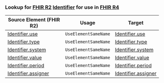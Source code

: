 ### Lookup for [FHIR R2](https://hl7.org/fhir/DSTU2/) [Identifier](https://hl7.org/fhir/DSTU2/Identifier.html) for use in [FHIR R4](https://hl7.org/fhir/R4/)

| Source Element (FHIR R2) | Usage | Target |
| -------------- | ----- | ------ |
| [Identifier.use](https://hl7.org/fhir/DSTU2/Identifier.html#resource) | `UseElementSameName` | [Identifier.use](https://hl7.org/fhir/R4/Identifier.html#resource) |
| [Identifier.type](https://hl7.org/fhir/DSTU2/Identifier.html#resource) | `UseElementSameName` | [Identifier.type](https://hl7.org/fhir/R4/Identifier.html#resource) |
| [Identifier.system](https://hl7.org/fhir/DSTU2/Identifier.html#resource) | `UseElementSameName` | [Identifier.system](https://hl7.org/fhir/R4/Identifier.html#resource) |
| [Identifier.value](https://hl7.org/fhir/DSTU2/Identifier.html#resource) | `UseElementSameName` | [Identifier.value](https://hl7.org/fhir/R4/Identifier.html#resource) |
| [Identifier.period](https://hl7.org/fhir/DSTU2/Identifier.html#resource) | `UseElementSameName` | [Identifier.period](https://hl7.org/fhir/R4/Identifier.html#resource) |
| [Identifier.assigner](https://hl7.org/fhir/DSTU2/Identifier.html#resource) | `UseElementSameName` | [Identifier.assigner](https://hl7.org/fhir/R4/Identifier.html#resource) |
